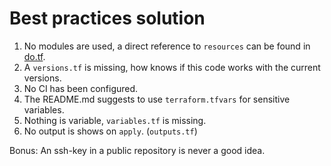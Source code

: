 # Best practices solution

1. No modules are used, a direct reference to `resources` can be found in [do.tf](https://github.com/robertdebock/terraform-demo/blob/master/do.tf).
2. A `versions.tf` is missing, how knows if this code works with the current versions.
3. No CI has been configured.
4. The README.md suggests to use `terraform.tfvars` for sensitive variables.
5. Nothing is variable, `variables.tf` is missing.
6. No output is shows on `apply`. (`outputs.tf`)

Bonus: An ssh-key in a public repository is never a good idea.
